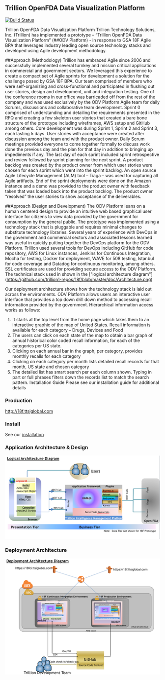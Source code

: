 ## Trillion OpenFDA Data Visualization Platform

[![Build Status](http://18fci.ttsiglobal.com:8080/buildStatus/icon?job=18f-openfda)](http://18fci.ttsiglobal.com:8080/me/my-views/view/All/job/18f-openfda/)

Trillion OpenFDA Data Visualization Platform
Trillion Technology Solutions, Inc. (Trillion) has implemented a prototype – “Trillion OpenFDA Data Visualization Platform” (##ODV Platform) - in response to GSA 18F Agile BPA that leverages industry leading open source technology stacks and developed using Agile development methodology.

##Approach (Methodology)
Trillion has embraced Agile since 2006 and successfully implemented several turnkey and mission critical applications in commercial and government sectors.  We leveraged this experience to create a compact set of Agile sprints for development a solution for the challenge posed by GSA 18F BPA.  Our team comprised of members who were self-organizing and cross-functional and participated in flushing out user stories, design and development, unit and integration testing.  One of the conference rooms in our office was barricaded off from the rest of the company and was used exclusively by the ODV Platform Agile team for daily Scrums, discussions and collaborative team development.
Sprint 0 comprised of understanding and detailing the requirements presented in the RFQ and creating a few skeleton user stories that created a bare bone structure of the prototype including wireframes, AWS setup and GitHub among others.  Core development was during Sprint 1, Sprint 2 and Sprint 3, each lasting 5 days.  User stories with acceptance were created after discussion among the team and with the product owner.  Daily Scrum meetings provided everyone to come together formally to discuss work done the previous day and the plan for that day in addition to bringing up impediments if any.  The last day of each sprint included sprint retrospective and review followed by sprint planning for the next sprint.  A product backlog was created by the product owner from which user stories were chosen for each sprint which went into the sprint backlog.  An open source Agile Lifecycle Management (ALM) tool – Tiaga – was used for capturing all Agile artifacts.  End of the sprint deployments were done on the Amazon instance and a demo was provided to the product owner with feedback taken that was loaded back into the product backlog.  The product owner “resolved” the user stories to show acceptance of the deliverables.

##Approach (Design and Development)
The ODV Platform leans on a human centered design to provide an intuitive web based graphical user interface for citizens to view data provided by the government for consumption by the general public.  The prototype was implemented using a technology stack that is pluggable and requires minimal changes to substitute technology libraries.  Several years of experience with DevOps in the government and commercial sectors and associated lessons learned was useful in quickly putting together the DevOps platform for the ODV Platform.  Trillion used several tools for DevOps including GitHub for code repository, AWS for Linux instances, Jenkins for Continuous Integration, Mocha for testing, Docker for deployment, WAVE for 508 testing, Istanbul for code coverage and Datadog for continuous monitoring, among others.
SSL certificates are used for providing secure access to the ODV Platform.
The technical stack used in shown in the ["logical architecture diagram"] (https://github.com/trillion1-repos/18f/blob/master/doc/Architecture.png)


Our deployment architecture shows how the technology stack is laid out across the environments.
ODV Platform allows users an interactive user interface that provides a top down drill down method to accessing recall information provided by the government.  Hierarchical information access works as follows:
1)	It starts at the top level from the home page which takes them to an interactive graphic of the map of United States.  Recall information is available for each category – Drugs, Devices and Food
2)	The users can click on each state of the map to obtain a bar graph of annual historical color coded recall information, for each of the categories per US state.
3)	Clicking on each annual bar in the graph, per category, provides monthly recalls for each category
4)	Clicking on each category per month lists detailed recall records for that month, US state and chosen category
5)	The detailed list has smart search per each column shown.  Typing in part or full phrases filters down the records list to match the search pattern.
Installation Guide
Please see our installation guide for additional details


### Production
http://18f.ttsiglobal.com

### Install
See our [installation](INSTALL.md)

### Application Architecture & Design
![Application Archicture](/doc/Architecture.png)

### Deployment Architecture
![Deployment Archicture](/doc/Deployment.png)
